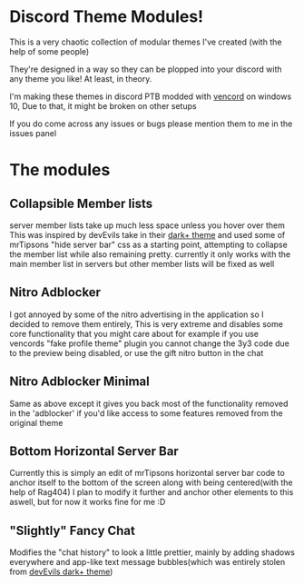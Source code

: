 
# Discord Theme Modules!

This is a very chaotic collection of modular themes I've created (with the help of some people)

They're designed in a way so they can be plopped into your discord with any theme you like!
At least, in theory.

I'm making these themes in discord PTB modded with [vencord](https://vencord.dev/) on windows 10, 
Due to that, it might be broken on other setups

If you do come across any issues or bugs please mention them to me in the issues panel


# The modules

## Collapsible Member lists
server member lists take up much less space unless you hover over them
This was inspired by devEvils take in their [dark+ theme](https://betterdiscord.app/theme/Dark%2B) and used some of mrTipsons "hide server bar" css as a starting point, attempting to collapse the member list while also remaining pretty.
currently it only works with the main member list in servers but other member lists will be fixed as well 


## Nitro Adblocker
I got annoyed by some of the nitro advertising in the application so I decided to remove them entirely, This is very extreme and disables some core functionality that you might care about
for example if you use vencords "fake profile theme" plugin you cannot change the 3y3 code due to the preview being disabled, or use the gift nitro button in the chat


## Nitro Adblocker Minimal
Same as above except it gives you back most of the functionality removed in the 'adblocker' if you'd like access to some features removed from the original theme


## Bottom Horizontal Server Bar
Currently this is simply an edit of mrTipsons horizontal server bar code to anchor itself to the bottom of the screen along with being centered(with the help of Rag404)
I plan to modify it further and anchor other elements to this aswell, but for now it works fine for me :D


## "Slightly" Fancy Chat
Modifies the "chat history" to look a little prettier, mainly by adding shadows everywhere and app-like text message bubbles(which was entirely stolen from [devEvils dark+ theme](https://betterdiscord.app/theme/Dark%2B))
